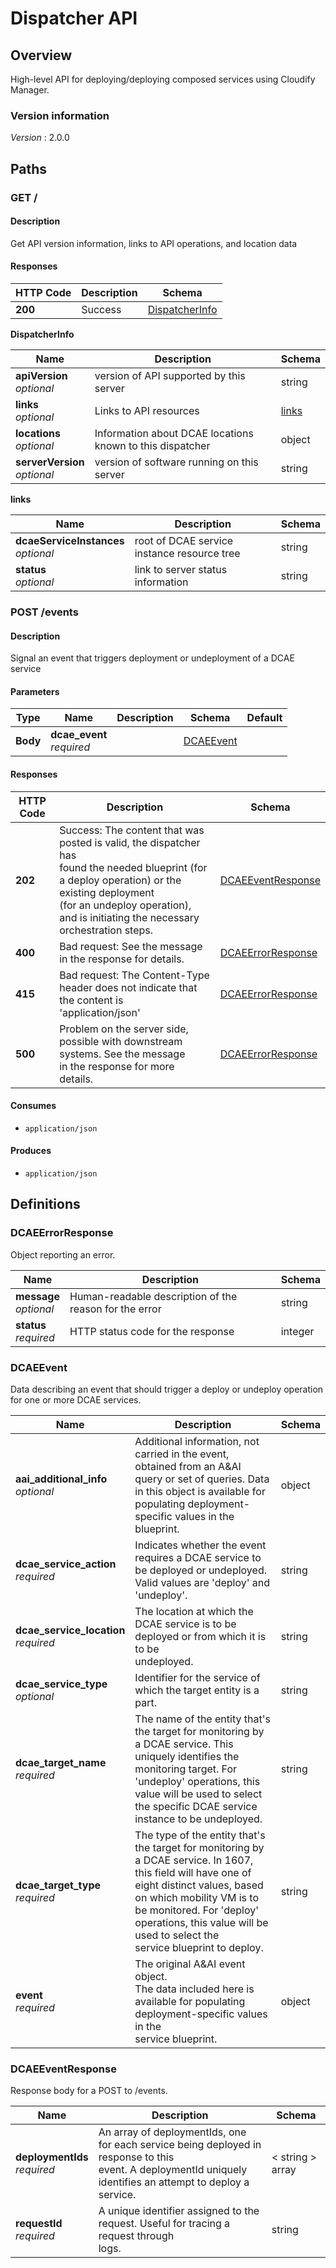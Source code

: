 # Dispatcher API


<a name="overview"></a>
## Overview
High-level API for deploying/deploying composed services using Cloudify Manager.


### Version information
*Version* : 2.0.0




<a name="paths"></a>
## Paths

<a name="get"></a>
### GET /

#### Description
Get API version information, links to API operations, and location data


#### Responses

|HTTP Code|Description|Schema|
|---|---|---|
|**200**|Success|[DispatcherInfo](#dispatcherinfo)|

<a name="dispatcherinfo"></a>
**DispatcherInfo**

|Name|Description|Schema|
|---|---|---|
|**apiVersion**  <br>*optional*|version of API supported by this server|string|
|**links**  <br>*optional*|Links to API resources|[links](#get-links)|
|**locations**  <br>*optional*|Information about DCAE locations known to this dispatcher|object|
|**serverVersion**  <br>*optional*|version of software running on this server|string|

<a name="get-links"></a>
**links**

|Name|Description|Schema|
|---|---|---|
|**dcaeServiceInstances**  <br>*optional*|root of DCAE service instance resource tree|string|
|**status**  <br>*optional*|link to server status information|string|


<a name="events-post"></a>
### POST /events

#### Description
Signal an event that triggers deployment or undeployment of a DCAE service


#### Parameters

|Type|Name|Description|Schema|Default|
|---|---|---|---|---|
|**Body**|**dcae_event**  <br>*required*||[DCAEEvent](#dcaeevent)||


#### Responses

|HTTP Code|Description|Schema|
|---|---|---|
|**202**|Success:  The content that was posted is valid, the dispatcher has<br>  found the needed blueprint (for a deploy operation) or the existing deployment<br>  (for an undeploy operation), and is initiating the necessary orchestration steps.|[DCAEEventResponse](#dcaeeventresponse)|
|**400**|Bad request: See the message in the response for details.|[DCAEErrorResponse](#dcaeerrorresponse)|
|**415**|Bad request: The Content-Type header does not indicate that the content is<br>'application/json'|[DCAEErrorResponse](#dcaeerrorresponse)|
|**500**|Problem on the server side, possible with downstream systems.  See the message<br>in the response for more details.|[DCAEErrorResponse](#dcaeerrorresponse)|


#### Consumes

* `application/json`


#### Produces

* `application/json`




<a name="definitions"></a>
## Definitions

<a name="dcaeerrorresponse"></a>
### DCAEErrorResponse
Object reporting an error.


|Name|Description|Schema|
|---|---|---|
|**message**  <br>*optional*|Human-readable description of the reason for the error|string|
|**status**  <br>*required*|HTTP status code for the response|integer|


<a name="dcaeevent"></a>
### DCAEEvent
Data describing an event that should trigger a deploy or undeploy operation for one 
or more DCAE services.


|Name|Description|Schema|
|---|---|---|
|**aai_additional_info**  <br>*optional*|Additional information, not carried in the event, obtained from an A&AI query or set of queries.  Data in this object is available for populating deployment-specific values in the blueprint.|object|
|**dcae_service_action**  <br>*required*|Indicates whether the event requires a  DCAE service to be deployed or undeployed.<br>Valid values are 'deploy' and 'undeploy'.|string|
|**dcae_service_location**  <br>*required*|The location at which the DCAE service is to be deployed or from which it is to be<br>undeployed.|string|
|**dcae_service_type**  <br>*optional*|Identifier for the service of which the target entity is a part.|string|
|**dcae_target_name**  <br>*required*|The name of the entity that's the target for monitoring by a DCAE service.  This uniquely identifies the monitoring target.   For 'undeploy' operations, this value will be used to select the specific DCAE service instance to be undeployed.|string|
|**dcae_target_type**  <br>*required*|The type of the entity that's the target for monitoring by a DCAE service.  In 1607, this field will have one of eight distinct values, based on which mobility VM is to<br>  be monitored.  For 'deploy' operations, this value will be used to select the<br>  service blueprint to deploy.|string|
|**event**  <br>*required*|The original A&AI event object.  <br>The data included here is available for populating deployment-specific values in the<br>service blueprint.|object|


<a name="dcaeeventresponse"></a>
### DCAEEventResponse
Response body for a POST to /events.


|Name|Description|Schema|
|---|---|---|
|**deploymentIds**  <br>*required*|An array of deploymentIds, one for each service being deployed in response to this<br>event.  A deploymentId uniquely identifies an attempt to deploy a service.|< string > array|
|**requestId**  <br>*required*|A unique identifier assigned to the request.  Useful for tracing a request through<br>logs.|string|





